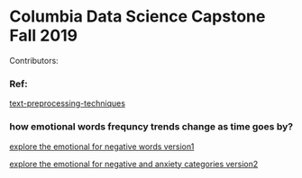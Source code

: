 # Columbia Data Science Capstone Fall 2019 

Contributors:



### Ref:
[text-preprocessing-techniques](https://github.com/Deffro/text-preprocessing-techniques)

### how emotional words frequncy trends change as time goes by?
[explore the emotional for negative words version1](https://github.com/slayAlphalu/Capstone-Project-Twitter-data/blob/master/twitter/twitter_emotional_detection.ipynb)


[explore the emotional for negative and anxiety categories version2](https://github.com/slayAlphalu/Capstone-Project-Twitter-data/blob/master/twitter/twitter_emotional_detection.ipynb)

